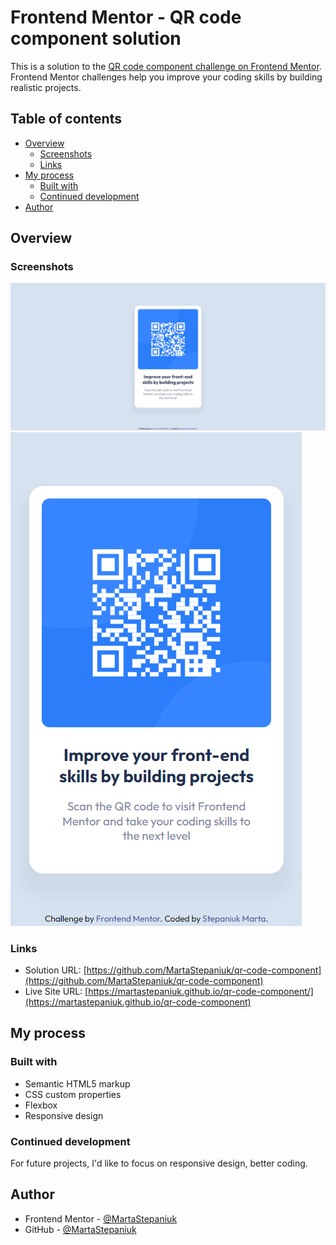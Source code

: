# Frontend Mentor - QR code component solution

This is a solution to the [QR code component challenge on Frontend Mentor](https://www.frontendmentor.io/challenges/qr-code-component-iux_sIO_H). Frontend Mentor challenges help you improve your coding skills by building realistic projects. 

## Table of contents

- [Overview](#overview)
  - [Screenshots](#screenshots)
  - [Links](#links)
- [My process](#my-process)
  - [Built with](#built-with)
  - [Continued development](#continued-development)
- [Author](#author)

## Overview

### Screenshots

![](screenshots/desktop-design.jpg)
![](screenshots/mobile-design.jpg)

### Links

- Solution URL: [https://github.com/MartaStepaniuk/qr-code-component](https://github.com/MartaStepaniuk/qr-code-component)
- Live Site URL: [https://martastepaniuk.github.io/qr-code-component/](https://martastepaniuk.github.io/qr-code-component)

## My process

### Built with

- Semantic HTML5 markup
- CSS custom properties
- Flexbox
- Responsive design

### Continued development

For future projects, I'd like to focus on responsive design, better coding.

## Author

- Frontend Mentor - [@MartaStepaniuk](https://www.frontendmentor.io/profile/MartaStepaniuk)
- GitHub - [@MartaStepaniuk](https://github.com/MartaStepaniuk)
